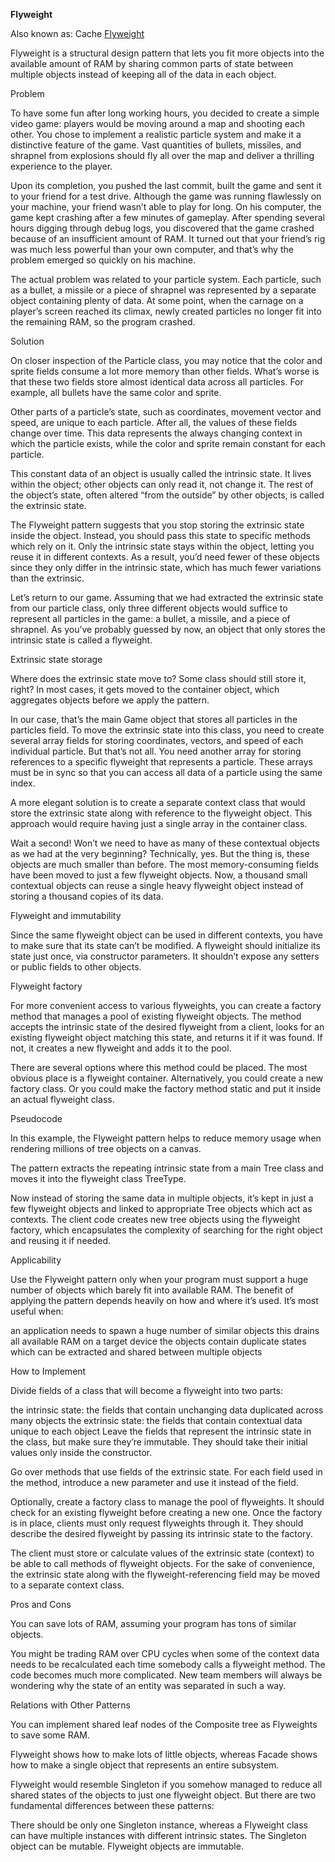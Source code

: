**Flyweight**

Also known as: Cache
[Flyweight](https://refactoring.guru/design-patterns/flyweight)

Flyweight is a structural design pattern that lets you fit more objects into the available amount of RAM by sharing common parts of state between multiple objects instead of keeping all of the data in each object.

Problem

To have some fun after long working hours, you decided to create a simple video game: players would be moving around a map and shooting each other. You chose to implement a realistic particle system and make it a distinctive feature of the game. Vast quantities of bullets, missiles, and shrapnel from explosions should fly all over the map and deliver a thrilling experience to the player.

Upon its completion, you pushed the last commit, built the game and sent it to your friend for a test drive. Although the game was running flawlessly on your machine, your friend wasn’t able to play for long. On his computer, the game kept crashing after a few minutes of gameplay. After spending several hours digging through debug logs, you discovered that the game crashed because of an insufficient amount of RAM. It turned out that your friend’s rig was much less powerful than your own computer, and that’s why the problem emerged so quickly on his machine.

The actual problem was related to your particle system. Each particle, such as a bullet, a missile or a piece of shrapnel was represented by a separate object containing plenty of data. At some point, when the carnage on a player’s screen reached its climax, newly created particles no longer fit into the remaining RAM, so the program crashed.


Solution

On closer inspection of the Particle class, you may notice that the color and sprite fields consume a lot more memory than other fields. What’s worse is that these two fields store almost identical data across all particles. For example, all bullets have the same color and sprite.

Other parts of a particle’s state, such as coordinates, movement vector and speed, are unique to each particle. After all, the values of these fields change over time. This data represents the always changing context in which the particle exists, while the color and sprite remain constant for each particle.

This constant data of an object is usually called the intrinsic state. It lives within the object; other objects can only read it, not change it. The rest of the object’s state, often altered “from the outside” by other objects, is called the extrinsic state.

The Flyweight pattern suggests that you stop storing the extrinsic state inside the object. Instead, you should pass this state to specific methods which rely on it. Only the intrinsic state stays within the object, letting you reuse it in different contexts. As a result, you’d need fewer of these objects since they only differ in the intrinsic state, which has much fewer variations than the extrinsic.

Let’s return to our game. Assuming that we had extracted the extrinsic state from our particle class, only three different objects would suffice to represent all particles in the game: a bullet, a missile, and a piece of shrapnel. As you’ve probably guessed by now, an object that only stores the intrinsic state is called a flyweight.

Extrinsic state storage

Where does the extrinsic state move to? Some class should still store it, right? In most cases, it gets moved to the container object, which aggregates objects before we apply the pattern.

In our case, that’s the main Game object that stores all particles in the particles field. To move the extrinsic state into this class, you need to create several array fields for storing coordinates, vectors, and speed of each individual particle. But that’s not all. You need another array for storing references to a specific flyweight that represents a particle. These arrays must be in sync so that you can access all data of a particle using the same index.


A more elegant solution is to create a separate context class that would store the extrinsic state along with reference to the flyweight object. This approach would require having just a single array in the container class.

Wait a second! Won’t we need to have as many of these contextual objects as we had at the very beginning? Technically, yes. But the thing is, these objects are much smaller than before. The most memory-consuming fields have been moved to just a few flyweight objects. Now, a thousand small contextual objects can reuse a single heavy flyweight object instead of storing a thousand copies of its data.

Flyweight and immutability

Since the same flyweight object can be used in different contexts, you have to make sure that its state can’t be modified. A flyweight should initialize its state just once, via constructor parameters. It shouldn’t expose any setters or public fields to other objects.

Flyweight factory

For more convenient access to various flyweights, you can create a factory method that manages a pool of existing flyweight objects. The method accepts the intrinsic state of the desired flyweight from a client, looks for an existing flyweight object matching this state, and returns it if it was found. If not, it creates a new flyweight and adds it to the pool.

There are several options where this method could be placed. The most obvious place is a flyweight container. Alternatively, you could create a new factory class. Or you could make the factory method static and put it inside an actual flyweight class.


Pseudocode

In this example, the Flyweight pattern helps to reduce memory usage when rendering millions of tree objects on a canvas.

The pattern extracts the repeating intrinsic state from a main Tree class and moves it into the flyweight class TreeType.

Now instead of storing the same data in multiple objects, it’s kept in just a few flyweight objects and linked to appropriate Tree objects which act as contexts. The client code creates new tree objects using the flyweight factory, which encapsulates the complexity of searching for the right object and reusing it if needed.

Applicability

Use the Flyweight pattern only when your program must support a huge number of objects which barely fit into available RAM.
The benefit of applying the pattern depends heavily on how and where it’s used. It’s most useful when:

an application needs to spawn a huge number of similar objects
this drains all available RAM on a target device
the objects contain duplicate states which can be extracted and shared between multiple objects

How to Implement

Divide fields of a class that will become a flyweight into two parts:

the intrinsic state: the fields that contain unchanging data duplicated across many objects
the extrinsic state: the fields that contain contextual data unique to each object
Leave the fields that represent the intrinsic state in the class, but make sure they’re immutable. They should take their initial values only inside the constructor.

Go over methods that use fields of the extrinsic state. For each field used in the method, introduce a new parameter and use it instead of the field.

Optionally, create a factory class to manage the pool of flyweights. It should check for an existing flyweight before creating a new one. Once the factory is in place, clients must only request flyweights through it. They should describe the desired flyweight by passing its intrinsic state to the factory.

The client must store or calculate values of the extrinsic state (context) to be able to call methods of flyweight objects. For the sake of convenience, the extrinsic state along with the flyweight-referencing field may be moved to a separate context class.

Pros and Cons

You can save lots of RAM, assuming your program has tons of similar objects.

You might be trading RAM over CPU cycles when some of the context data needs to be recalculated each time somebody calls a flyweight method.
The code becomes much more complicated. New team members will always be wondering why the state of an entity was separated in such a way.

Relations with Other Patterns

You can implement shared leaf nodes of the Composite tree as Flyweights to save some RAM.

Flyweight shows how to make lots of little objects, whereas Facade shows how to make a single object that represents an entire subsystem.

Flyweight would resemble Singleton if you somehow managed to reduce all shared states of the objects to just one flyweight object. But there are two fundamental differences between these patterns:

There should be only one Singleton instance, whereas a Flyweight class can have multiple instances with different intrinsic states.
The Singleton object can be mutable. Flyweight objects are immutable.